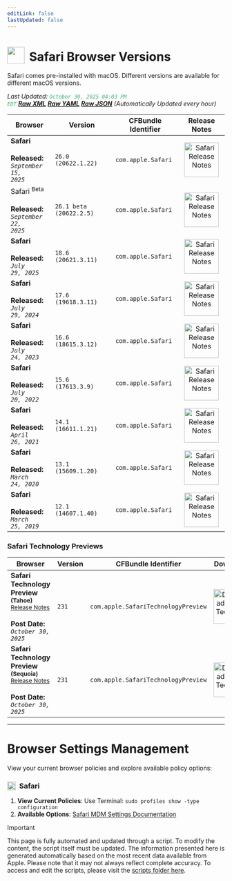```yaml
---
editLink: false
lastUpdated: false
---
```


# <img src="/images/safari.webp" style="height: 40px; display: inline-block; margin-right: 4px; vertical-align: text-bottom;"> Safari Browser Versions

<span class="extra-small">Safari comes pre-installed with macOS. Different versions are available for different macOS versions.</span>

<span class="extra-small">_Last Updated: <code style="color : mediumseagreen">October 30, 2025 04:03 PM EDT</code> [**_Raw XML_**](https://github.com/cocopuff2u/BOFA/blob/main/latest_safari_files/safari_latest_versions.xml) [**_Raw YAML_**](https://github.com/cocopuff2u/BOFA/blob/main/latest_safari_files/safari_latest_versions.yaml) [**_Raw JSON_**](https://github.com/cocopuff2u/BOFA/blob/main/latest_safari_files/safari_latest_versions.json) (Automatically Updated every hour)_</span>

| **Browser** | **Version** | **CFBundle Identifier** | **Release Notes** |
|------------|-------------------|---------------------|------------|
| **Safari** <br><br><b>Released:</b><br><em><code>September 15, 2025</code></em> | `26.0 (20622.1.22)` | `com.apple.Safari` | <div align="center"><a href="https://developer.apple.com/documentation/safari-release-notes/safari-26-release-notes"><img src="/images/safari.webp" alt="Safari Release Notes" width="80"></a></div> |
| Safari <sup>Beta</sup> <br><br><b>Released:</b><br><em><code>September 22, 2025</code></em> | `26.1 beta (20622.2.5)` | `com.apple.Safari` | <div align="center"><a href="https://developer.apple.com/documentation/safari-release-notes/safari-26_1-release-notes"><img src="/images/safari.webp" alt="Safari Release Notes" width="80"></a></div> |
| **Safari** <br><br><b>Released:</b><br><em><code>July 29, 2025</code></em> | `18.6 (20621.3.11)` | `com.apple.Safari` | <div align="center"><a href="https://developer.apple.com/documentation/safari-release-notes/safari-18_6-release-notes"><img src="/images/safari.webp" alt="Safari Release Notes" width="80"></a></div> |
| **Safari** <br><br><b>Released:</b><br><em><code>July 29, 2024</code></em> | `17.6 (19618.3.11)` | `com.apple.Safari` | <div align="center"><a href="https://developer.apple.com/documentation/safari-release-notes/safari-17_6-release-notes"><img src="/images/safari.webp" alt="Safari Release Notes" width="80"></a></div> |
| **Safari** <br><br><b>Released:</b><br><em><code>July 24, 2023</code></em> | `16.6 (18615.3.12)` | `com.apple.Safari` | <div align="center"><a href="https://developer.apple.com/documentation/safari-release-notes/safari-16_6-release-notes"><img src="/images/safari.webp" alt="Safari Release Notes" width="80"></a></div> |
| **Safari** <br><br><b>Released:</b><br><em><code>July 20, 2022</code></em> | `15.6 (17613.3.9)` | `com.apple.Safari` | <div align="center"><a href="https://developer.apple.com/documentation/safari-release-notes/safari-15_6-release-notes"><img src="/images/safari.webp" alt="Safari Release Notes" width="80"></a></div> |
| **Safari** <br><br><b>Released:</b><br><em><code>April 26, 2021</code></em> | `14.1 (16611.1.21)` | `com.apple.Safari` | <div align="center"><a href="https://developer.apple.com/documentation/safari-release-notes/safari-14_1-release-notes"><img src="/images/safari.webp" alt="Safari Release Notes" width="80"></a></div> |
| **Safari** <br><br><b>Released:</b><br><em><code>March 24, 2020</code></em> | `13.1 (15609.1.20)` | `com.apple.Safari` | <div align="center"><a href="https://developer.apple.com/documentation/safari-release-notes/safari-13_1-release_notes"><img src="/images/safari.webp" alt="Safari Release Notes" width="80"></a></div> |
| **Safari** <br><br><b>Released:</b><br><em><code>March 25, 2019</code></em> | `12.1 (14607.1.40)` | `com.apple.Safari` | <div align="center"><a href="https://developer.apple.com/documentation/safari-release-notes/safari-12_1-release-notes"><img src="/images/safari.webp" alt="Safari Release Notes" width="80"></a></div> |


### Safari Technology Previews

| **Browser** | **Version** | **CFBundle Identifier** | **Download** |
|------------|-------------------|---------------------|------------|
| **Safari Technology Preview <sup>(Tahoe)</sup>**<br><small><a href="https://developer.apple.com/documentation/safari-technology-preview-release-notes">Release Notes</a></small> <br><br><b>Post Date:</b><br><em><code>October 30, 2025</code></em> | `231` | `com.apple.SafariTechnologyPreview` | <div align="center"><a href="https://secure-appldnld.apple.com/STP/093-94974-20251029-6e65f697-b630-473e-92b1-6ff0a77de2d3/SafariTechnologyPreview.dmg"><img src="/images/safari_technology.webp" alt="Download Safari Technology Preview <sup>(Tahoe)</sup>" width="80"></a></div> |
| **Safari Technology Preview <sup>(Sequoia)</sup>**<br><small><a href="https://developer.apple.com/documentation/safari-technology-preview-release-notes">Release Notes</a></small> <br><br><b>Post Date:</b><br><em><code>October 30, 2025</code></em> | `231` | `com.apple.SafariTechnologyPreview` | <div align="center"><a href="https://secure-appldnld.apple.com/STP/093-95218-20251029-756cce9e-072d-42f4-9022-eaba86eeeae0/SafariTechnologyPreview.dmg"><img src="/images/safari_technology.webp" alt="Download Safari Technology Preview <sup>(Sequoia)</sup>" width="80"></a></div> |



---

# Browser Settings Management

View your current browser policies and explore available policy options:

### <img src="/images/safari.webp" style="height: 20px; display: inline-block; margin-right: 4px; vertical-align: text-bottom;"> Safari
1. **View Current Policies**: Use Terminal: `sudo profiles show -type configuration`
2. **Available Options**: [Safari MDM Settings Documentation](https://support.apple.com/guide/mdm/safari-settings-mdm0780042d4/web)

> [!IMPORTANT]
> This page is fully automated and updated through a script. To modify the content, the script itself must be updated. The information presented here is generated automatically based on the most recent data available from Apple. Please note that it may not always reflect complete accuracy. To access and edit the scripts, please visit the [scripts folder here](https://github.com/cocopuff2u/MOFA_WEBSITE/tree/main/update_readme_scripts).
